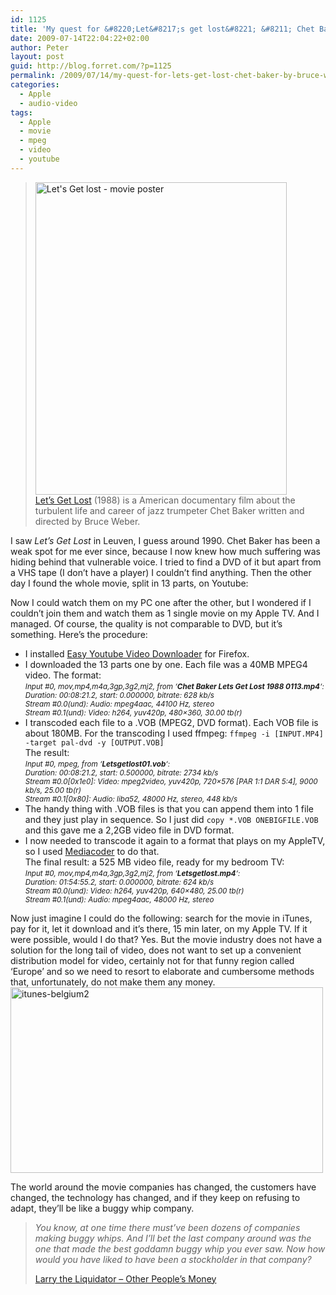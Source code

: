 ```yaml
---
id: 1125
title: 'My quest for &#8220;Let&#8217;s get lost&#8221; &#8211; Chet Baker by Bruce Weber'
date: 2009-07-14T22:04:22+02:00
author: Peter
layout: post
guid: http://blog.forret.com/?p=1125
permalink: /2009/07/14/my-quest-for-lets-get-lost-chet-baker-by-bruce-weber/
categories:
  - Apple
  - audio-video
tags:
  - Apple
  - movie
  - mpeg
  - video
  - youtube
---
```

> [<img loading="lazy" src="http://farm3.static.flickr.com/2548/3720484563_3bd889b84c.jpg" alt="Let's Get lost - movie poster" width="402" height="500" />](http://www.flickr.com/photos/pforret/3720484563/ "Let's Get lost - movie poster by PeterForret, on Flickr")  
> [Let&#8217;s Get Lost](http://en.wikipedia.org/wiki/Let's_Get_Lost_(film)) (1988) is a American documentary film about the turbulent life and career of jazz trumpeter Chet Baker written and directed by Bruce Weber.

I saw _Let&#8217;s Get Lost_ in Leuven, I guess around 1990. Chet Baker has been a weak spot for me ever since, because I now knew how much suffering was hiding behind that vulnerable voice. I tried to find a DVD of it but apart from a VHS tape (I don&#8217;t have a player) I couldn&#8217;t find anything. Then the other day I found the whole movie, split in 13 parts, on Youtube:



<!--more-->Now I could watch them on my PC one after the other, but I wondered if I couldn&#8217;t join them and watch them as 1 single movie on my Apple TV. And I managed. Of course, the quality is not comparable to DVD, but it&#8217;s something. Here&#8217;s the procedure:

  * I installed [Easy Youtube Video Downloader](https://addons.mozilla.org/en-US/firefox/addon/10137) for Firefox.
  * I downloaded the 13 parts one by one. Each file was a 40MB MPEG4 video. The format:  
    <small><em>Input #0, mov,mp4,m4a,3gp,3g2,mj2, from &#8216;<strong>Chet Baker Lets Get Lost 1988 0113.mp4</strong>&#8216;:<br /> Duration: 00:08:21.2, start: 0.000000, bitrate: 628 kb/s<br /> Stream #0.0(und): Audio: mpeg4aac, 44100 Hz, stereo<br /> Stream #0.1(und): Video: h264, yuv420p, 480&#215;360, 30.00 tb(r)</em></small>
  * I transcoded each file to a .VOB (MPEG2, DVD format). Each VOB file is about 180MB. For the transcoding I used ffmpeg: `ffmpeg -i [INPUT.MP4] -target pal-dvd -y [OUTPUT.VOB]`  
    The result:  
    <small><em>Input #0, mpeg, from &#8216;</em><strong><em>Letsgetlost01.vob</em></strong><em>&#8216;:<br /> Duration: 00:08:21.2, start: 0.500000, bitrate: 2734 kb/s<br /> Stream #0.0[0x1e0]: Video: mpeg2video, yuv420p, 720&#215;576 [PAR 1:1 DAR 5:4], 9000 kb/s, 25.00 tb(r)<br /> Stream #0.1[0x80]: Audio: liba52, 48000 Hz, stereo, 448 kb/s</em></small>
  * The handy thing with .VOB files is that you can append them into 1 file and they just play in sequence. So I just did `copy *.VOB ONEBIGFILE.VOB` and this gave me a 2,2GB video file in DVD format.
  * I now needed to transcode it again to a format that plays on my AppleTV, so I used [Mediacoder](http://mediacoder.sourceforge.net/) to do that.  
    The final result: a 525 MB video file, ready for my bedroom TV:  
    <small><em>Input #0, mov,mp4,m4a,3gp,3g2,mj2, from &#8216;</em><strong><em>Letsgetlost.mp4</em></strong><em>&#8216;:<br /> Duration: 01:54:55.2, start: 0.000000, bitrate: 624 kb/s<br /> Stream #0.0(und): Video: h264, yuv420p, 640&#215;480, 25.00 tb(r)<br /> Stream #0.1(und): Audio: mpeg4aac, 48000 Hz, stereo</em></small>

Now just imagine I could do the following: search for the movie in iTunes, pay for it, let it download and it&#8217;s there, 15 min later, on my Apple TV. If it were possible, would I do that? Yes. But the movie industry does not have a solution for the long tail of video, does not want to set up a convenient distribution model for video, certainly not for that funny region called &#8216;Europe&#8217; and so we need to resort to elaborate and cumbersome methods that, unfortunately, do not make them any money.  
[<img loading="lazy" src="http://farm4.static.flickr.com/3472/3720809087_bb69dae28a.jpg" alt="itunes-belgium2" width="500" height="297" />](http://www.flickr.com/photos/pforret/3720809087/ "itunes-belgium2 by PeterForret, on Flickr")

The world around the movie companies has changed, the customers have changed, the technology has changed, and if they keep on refusing to adapt, they&#8217;ll be like a buggy whip company.

> _You know, at one time there must&#8217;ve been dozens of companies making buggy whips. And I&#8217;ll bet the last company around was the one that made the best goddamn buggy whip you ever saw. Now how would you have liked to have been a stockholder in that company?_ 
> 
> [Larry the Liquidator &#8211; Other People&#8217;s Money](http://www.imdb.com/title/tt0102609/quotes)